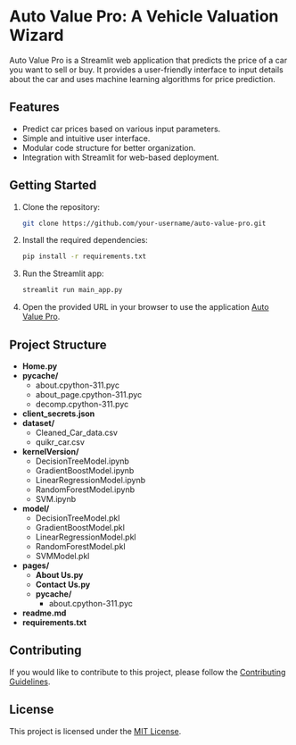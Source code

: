 # Auto Value Pro: A Vehicle Valuation Wizard

Auto Value Pro is a Streamlit web application that predicts the price of a car you want to sell or buy. It provides a user-friendly interface to input details about the car and uses machine learning algorithms for price prediction.

## Features

- Predict car prices based on various input parameters.
- Simple and intuitive user interface.
- Modular code structure for better organization.
- Integration with Streamlit for web-based deployment.

## Getting Started

1. Clone the repository:

    ```bash
    git clone https://github.com/your-username/auto-value-pro.git
    ```

2. Install the required dependencies:

    ```bash
    pip install -r requirements.txt
    ```

3. Run the Streamlit app:

    ```bash
    streamlit run main_app.py
    ```

4. Open the provided URL in your browser to use the application [Auto Value Pro](https://autovaluepro.streamlit.app/).

## Project Structure

- **Home.py**
- **__pycache__/**
  - about.cpython-311.pyc
  - about_page.cpython-311.pyc
  - decomp.cpython-311.pyc
- **client_secrets.json**
- **dataset/**
  - Cleaned_Car_data.csv
  - quikr_car.csv
- **kernelVersion/**
  - DecisionTreeModel.ipynb
  - GradientBoostModel.ipynb
  - LinearRegressionModel.ipynb
  - RandomForestModel.ipynb
  - SVM.ipynb
- **model/**
  - DecisionTreeModel.pkl
  - GradientBoostModel.pkl
  - LinearRegressionModel.pkl
  - RandomForestModel.pkl
  - SVMModel.pkl
- **pages/**
  - **About Us.py**
  - **Contact Us.py**
  - **__pycache__/**
    - about.cpython-311.pyc
- **readme.md**
- **requirements.txt**




## Contributing

If you would like to contribute to this project, please follow the [Contributing Guidelines](CONTRIBUTING.md).

## License

This project is licensed under the [MIT License](LICENSE).
